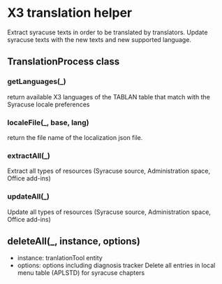 # X3 translation helper
Extract syracuse texts in order to be translated by translators.
Update syracuse texts with the new texts and new supported language.
## TranslationProcess class
### getLanguages(_)
return available X3 languages of the TABLAN table that match with the Syracuse locale preferences
### localeFile(_, base, lang)
return the file name of the localization json file.
### extractAll(_)
Extract all types of resources (Syracuse source, Administration space, Office add-ins)
### updateAll(_)
Update all types of resources (Syracuse source, Administration space, Office add-ins)
## deleteAll(_, instance, options)
* instance: tranlationTool entity
* options: options including diagnosis tracker
Delete all entries in local menu table (APLSTD) for syracuse chapters

